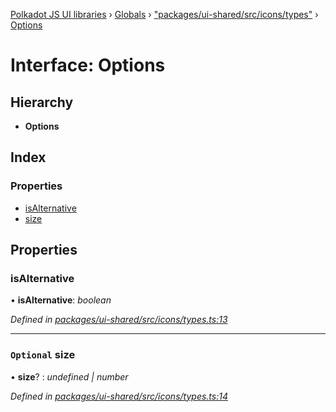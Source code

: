 [Polkadot JS UI libraries](../README.md) › [Globals](../globals.md) › ["packages/ui-shared/src/icons/types"](../modules/_packages_ui_shared_src_icons_types_.md) › [Options](_packages_ui_shared_src_icons_types_.options.md)

# Interface: Options

## Hierarchy

* **Options**

## Index

### Properties

* [isAlternative](_packages_ui_shared_src_icons_types_.options.md#isalternative)
* [size](_packages_ui_shared_src_icons_types_.options.md#optional-size)

## Properties

###  isAlternative

• **isAlternative**: *boolean*

*Defined in [packages/ui-shared/src/icons/types.ts:13](https://github.com/polkadot-js/ui/blob/55f3ca65/packages/ui-shared/src/icons/types.ts#L13)*

___

### `Optional` size

• **size**? : *undefined | number*

*Defined in [packages/ui-shared/src/icons/types.ts:14](https://github.com/polkadot-js/ui/blob/55f3ca65/packages/ui-shared/src/icons/types.ts#L14)*
